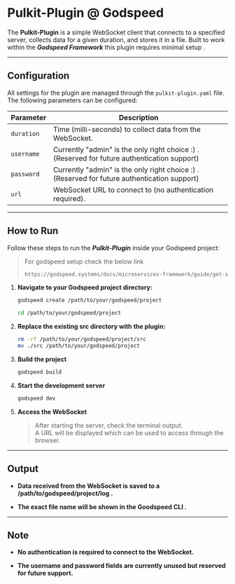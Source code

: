 #  Pulkit-Plugin @ Godspeed

The **Pulkit-Plugin** is a simple WebSocket client that connects to a specified server, collects data for a given duration, and stores it in a file. Built to work within the **_Godspeed Framework_** this plugin requires minimal setup .

---

##  Configuration

All settings for the plugin are managed through the `pulkit-plugin.yaml` file. The following parameters can be configured:

| Parameter   | Description                                                |
|-------------|------------------------------------------------------------|
| `duration`  | Time (milli-seconds) to collect data from the WebSocket.     |
| `username`  | Currently "admin" is the only right choice :) . (Reserved for future authentication support)              |
| `password`  | Currently "admin" is the only right choice :) . (Reserved for future authentication support)               |
| `url`       | WebSocket URL to connect to (no authentication required). |

---

##  How to Run

Follow these steps to run the **_Pulkit-Plugin_** inside your Godspeed project:

> For godspeed setup check the below link
>   ```bash
>   https://godspeed.systems/docs/microservices-framework/guide/get-started
>   ```

1. **Navigate to your Godspeed project directory:**
   ```bash
   godspeed create /path/to/your/godspeed/project
   ```
   ```bash
   cd /path/to/your/godspeed/project
   ```
2. **Replace the existing src directory with the plugin:**
   ```bash
   rm -rf /path/to/your/godspeed/project/src
   mv ./src /path/to/your/godspeed/project
   ```
3. **Build the project**
    ```bash
    godspeed build
    ```
4. **Start the development server**
    ```bash
    godspeed dev
    ```
5. **Access the WebSocket**
    > After starting the server, check the terminal output.  
    > A URL will be displayed which can be used to access through the browser.

---
## Output
* __Data received from the WebSocket is saved to a /path/to/godspeed/project/log .__  

* __The exact file name will be shown in the Goodspeed CLI .__

---
## Note

* __No authentication is required to connect to the WebSocket.__

* __The username and password fields are currently unused but reserved for future support.__
